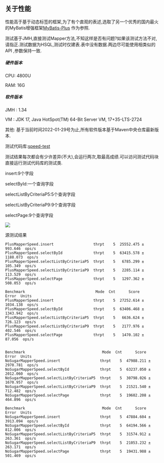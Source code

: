 ## 关于性能

性能高于基于动态标签的框架,为了有个直观的表述,选取了另一个优秀的国内最火的MyBatis增强框架[MyBatis-Plus](https://baomidou.com/) 作为参照.

测试基于JMH,直接测试Mapper方法,不知这样是否有问题?如果该测试方法不对,请指正.测试数据为HSQL,测试时仅建表.表中没有数据.两边尽可能使用相类似的API ,参数保持一致.

##### 硬件版本

CPU: 4800U

RAM: 16G

##### 软件版本

JMH : 1.34

VM : JDK 17, Java HotSpot(TM) 64-Bit Server VM, 17+35-LTS-2724

其他: 基于当前时间2022-01-29号为止,所有软件版本基于Maven中央仓库最新版本.

测试代码库:[speed-test](https://github.com/NoSugarIce/speed-test)

测试结果每次都会有少许差异(不大),会运行两次,取最高成绩.可以访问测试代码块直接运行测试代码库的测试类.

insert:9个字段

selectById:一个查询字段

selectListByCriteriaP5:5个查询字段

selectListByCriteriaP9:9个查询字段

selectPage:9个查询字段

![](https://gitee.com/NoSugarIce/document-gallery/raw/master/mybatis-nosugar/jmh-20220129.svg)

源测试结果

````
PlusMapperSpeed.insert                  thrpt    5  25552.475 ±  993.646  ops/s
PlusMapperSpeed.selectById              thrpt    5  63415.578 ± 1188.073  ops/s
PlusMapperSpeed.selectListByCriteriaP5  thrpt    5   6785.299 ±  105.349  ops/s
PlusMapperSpeed.selectListByCriteriaP9  thrpt    5   2285.114 ±  113.529  ops/s
PlusMapperSpeed.selectPage              thrpt    5   1297.362 ±  508.053  ops/s

Benchmark                                Mode  Cnt      Score      Error  Units
PlusMapperSpeed.insert                  thrpt    5  27252.614 ± 1034.138  ops/s
PlusMapperSpeed.selectById              thrpt    5  63406.468 ± 1343.942  ops/s
PlusMapperSpeed.selectListByCriteriaP5  thrpt    5   6636.624 ±  726.123  ops/s
PlusMapperSpeed.selectListByCriteriaP9  thrpt    5   2177.976 ±  402.546  ops/s
PlusMapperSpeed.selectPage              thrpt    5   1470.102 ±   87.056  ops/s


Benchmark                                   Mode  Cnt      Score      Error  Units
NoSugarMapperSpeed.insert                  thrpt    5  47988.211 ± 2970.781  ops/s
NoSugarMapperSpeed.selectById              thrpt    5  63237.050 ± 2012.060  ops/s
NoSugarMapperSpeed.selectListByCriteriaP5  thrpt    5  30798.026 ± 1670.957  ops/s
NoSugarMapperSpeed.selectListByCriteriaP9  thrpt    5  21521.540 ±  712.482  ops/s
NoSugarMapperSpeed.selectPage              thrpt    5  19602.208 ±  464.896  ops/s

Benchmark                                   Mode  Cnt      Score      Error  Units
NoSugarMapperSpeed.insert                  thrpt    5  47884.604 ± 3913.094  ops/s
NoSugarMapperSpeed.selectById              thrpt    5  64194.566 ±  812.006  ops/s
NoSugarMapperSpeed.selectListByCriteriaP5  thrpt    5  31574.912 ±  263.361  ops/s
NoSugarMapperSpeed.selectListByCriteriaP9  thrpt    5  21053.232 ±  263.171  ops/s
NoSugarMapperSpeed.selectPage              thrpt    5  19431.988 ±  501.469  ops/s
````